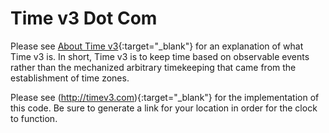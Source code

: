 # Time v3 Dot Com
Please see [About Time v3](https://www.nathanruffing.com/aboutpostindustrialtime){:target="_blank"} for an explanation of what Time v3 is. In short, Time v3 is to keep time based on observable events rather than the mechanized arbitrary timekeeping that came from the establishment of time zones.

Please see (http://timev3.com){:target="_blank"} for the implementation of this code. Be sure to generate a link for your location in order for the clock to function.
